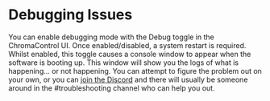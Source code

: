 # Debugging Issues

You can enable debugging mode with the Debug toggle in the ChromaControl UI.
Once enabled/disabled, a system restart is required. Whilst enabled, this toggle causes a console window to appear when the software is booting up. This window will show you the logs of what is happening... or not happening. You can attempt to figure the problem out on your own, or you can [join the Discord](https://discord.gg/6xGy7cycrt) and there will usually be someone around in the #troubleshooting channel who can help you out.

